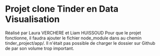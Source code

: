 # Projet clone Tinder en Data Visualisation
Réalisé par Laura VERCHERE et Liam HUISSOUD  Pour que le projet fonctionne, il faudra ajouter le fichier node_module dans au chemin tinder_project/app/. Il n'était pas possible de charger le dossier sur Github de par son volume trop important.
